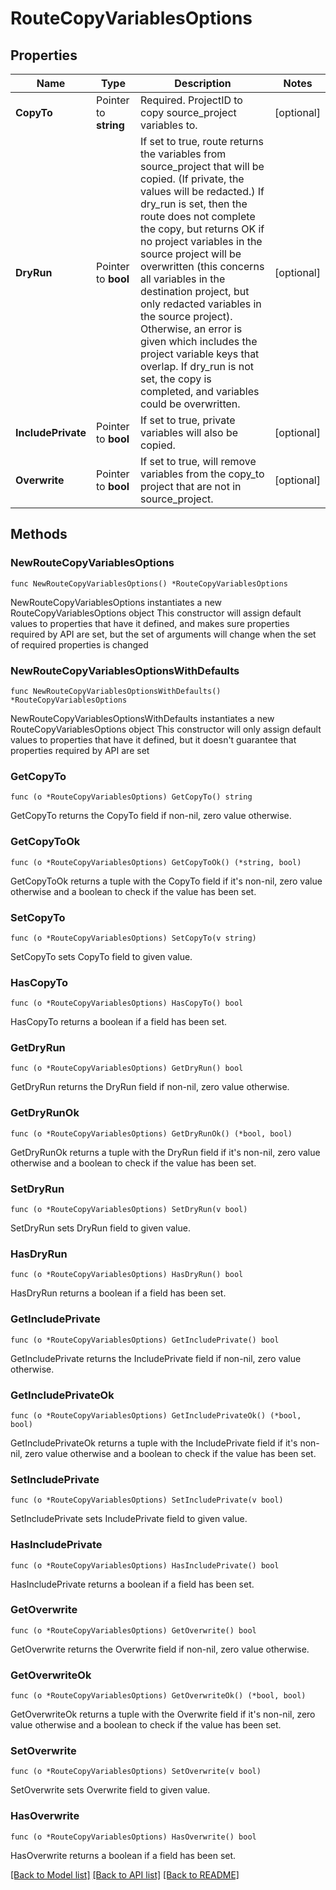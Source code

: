 # RouteCopyVariablesOptions

## Properties

Name | Type | Description | Notes
------------ | ------------- | ------------- | -------------
**CopyTo** | Pointer to **string** | Required. ProjectID to copy source_project variables to. | [optional] 
**DryRun** | Pointer to **bool** | If set to true, route returns the variables from source_project that will be copied. (If private, the values will be redacted.) If dry_run is set, then the route does not complete the copy, but returns OK if no project variables in the source project will be overwritten (this concerns all variables in the destination project, but only redacted variables in the source project). Otherwise, an error is given which includes the project variable keys that overlap. If dry_run is not set, the copy is completed, and variables could be overwritten. | [optional] 
**IncludePrivate** | Pointer to **bool** | If set to true, private variables will also be copied. | [optional] 
**Overwrite** | Pointer to **bool** | If set to true, will remove variables from the copy_to project that are not in source_project. | [optional] 

## Methods

### NewRouteCopyVariablesOptions

`func NewRouteCopyVariablesOptions() *RouteCopyVariablesOptions`

NewRouteCopyVariablesOptions instantiates a new RouteCopyVariablesOptions object
This constructor will assign default values to properties that have it defined,
and makes sure properties required by API are set, but the set of arguments
will change when the set of required properties is changed

### NewRouteCopyVariablesOptionsWithDefaults

`func NewRouteCopyVariablesOptionsWithDefaults() *RouteCopyVariablesOptions`

NewRouteCopyVariablesOptionsWithDefaults instantiates a new RouteCopyVariablesOptions object
This constructor will only assign default values to properties that have it defined,
but it doesn't guarantee that properties required by API are set

### GetCopyTo

`func (o *RouteCopyVariablesOptions) GetCopyTo() string`

GetCopyTo returns the CopyTo field if non-nil, zero value otherwise.

### GetCopyToOk

`func (o *RouteCopyVariablesOptions) GetCopyToOk() (*string, bool)`

GetCopyToOk returns a tuple with the CopyTo field if it's non-nil, zero value otherwise
and a boolean to check if the value has been set.

### SetCopyTo

`func (o *RouteCopyVariablesOptions) SetCopyTo(v string)`

SetCopyTo sets CopyTo field to given value.

### HasCopyTo

`func (o *RouteCopyVariablesOptions) HasCopyTo() bool`

HasCopyTo returns a boolean if a field has been set.

### GetDryRun

`func (o *RouteCopyVariablesOptions) GetDryRun() bool`

GetDryRun returns the DryRun field if non-nil, zero value otherwise.

### GetDryRunOk

`func (o *RouteCopyVariablesOptions) GetDryRunOk() (*bool, bool)`

GetDryRunOk returns a tuple with the DryRun field if it's non-nil, zero value otherwise
and a boolean to check if the value has been set.

### SetDryRun

`func (o *RouteCopyVariablesOptions) SetDryRun(v bool)`

SetDryRun sets DryRun field to given value.

### HasDryRun

`func (o *RouteCopyVariablesOptions) HasDryRun() bool`

HasDryRun returns a boolean if a field has been set.

### GetIncludePrivate

`func (o *RouteCopyVariablesOptions) GetIncludePrivate() bool`

GetIncludePrivate returns the IncludePrivate field if non-nil, zero value otherwise.

### GetIncludePrivateOk

`func (o *RouteCopyVariablesOptions) GetIncludePrivateOk() (*bool, bool)`

GetIncludePrivateOk returns a tuple with the IncludePrivate field if it's non-nil, zero value otherwise
and a boolean to check if the value has been set.

### SetIncludePrivate

`func (o *RouteCopyVariablesOptions) SetIncludePrivate(v bool)`

SetIncludePrivate sets IncludePrivate field to given value.

### HasIncludePrivate

`func (o *RouteCopyVariablesOptions) HasIncludePrivate() bool`

HasIncludePrivate returns a boolean if a field has been set.

### GetOverwrite

`func (o *RouteCopyVariablesOptions) GetOverwrite() bool`

GetOverwrite returns the Overwrite field if non-nil, zero value otherwise.

### GetOverwriteOk

`func (o *RouteCopyVariablesOptions) GetOverwriteOk() (*bool, bool)`

GetOverwriteOk returns a tuple with the Overwrite field if it's non-nil, zero value otherwise
and a boolean to check if the value has been set.

### SetOverwrite

`func (o *RouteCopyVariablesOptions) SetOverwrite(v bool)`

SetOverwrite sets Overwrite field to given value.

### HasOverwrite

`func (o *RouteCopyVariablesOptions) HasOverwrite() bool`

HasOverwrite returns a boolean if a field has been set.


[[Back to Model list]](../README.md#documentation-for-models) [[Back to API list]](../README.md#documentation-for-api-endpoints) [[Back to README]](../README.md)


